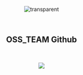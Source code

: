 <div align="center">  

![transparent](https://capsule-render.vercel.app/api?type=transparent&fontColor=00cc66&text=Oh%20YuSeok's%20Github&height=150&fontSize=60&desc=Dongyang%20Mirae%20Univerdity&descAlignY=75&descAlign=60)

  <br>
  
  ## OSS_TEAM Github
  
  <br>
  
  <a href="https://[github.com/ossQB](https://github.com/betrayedpeople)" target="_blank"><img src="https://img.shields.io/badge/2team-5468FF?style=for-the-badge&logo=Apostrophe&logoColor=white"/></a>
